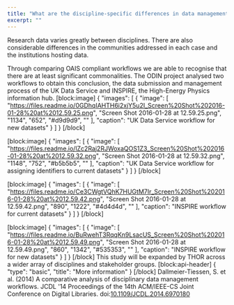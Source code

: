 ```yaml
---
title: "What are the discipline-specific differences in data management workflows?"
excerpt: ""
---
```

Research data varies greatly between disciplines. There are also considerable differences in the communities addressed in each case and the institutions hosting data. 

Through comparing OAIS compliant workflows we are able to recognise that there are at least significant commonalities. The ODIN project analysed two workflows to obtain this conclusion, the data submission and management process of the UK Data Service and INSPIRE, the High-Energy Physics information hub.
[block:image]
{
  "images": [
    {
      "image": [
        "https://files.readme.io/0GDhqIAHTH6i2xjY5u2I_Screen%20Shot%202016-01-28%20at%2012.59.25.png",
        "Screen Shot 2016-01-28 at 12.59.25.png",
        "1134",
        "652",
        "#d9d9d9",
        ""
      ],
      "caption": "UK Data Service workflow for new datasets"
    }
  ]
}
[/block]

[block:image]
{
  "images": [
    {
      "image": [
        "https://files.readme.io/lZc2Raj2RJWoxaQOS1Z3_Screen%20Shot%202016-01-28%20at%2012.59.32.png",
        "Screen Shot 2016-01-28 at 12.59.32.png",
        "1148",
        "752",
        "#b5b5b5",
        ""
      ],
      "caption": "UK Data Service workflow for assigning identifiers to current datasets"
    }
  ]
}
[/block]

[block:image]
{
  "images": [
    {
      "image": [
        "https://files.readme.io/Ce3CWgtVQhK7HUGtM7Ir_Screen%20Shot%202016-01-28%20at%2012.59.42.png",
        "Screen Shot 2016-01-28 at 12.59.42.png",
        "890",
        "1222",
        "#4d4d4d",
        ""
      ],
      "caption": "INSPIRE workflow for current datasets"
    }
  ]
}
[/block]

[block:image]
{
  "images": [
    {
      "image": [
        "https://files.readme.io/BuRwehT3RqqKn9LsacUS_Screen%20Shot%202016-01-28%20at%2012.59.49.png",
        "Screen Shot 2016-01-28 at 12.59.49.png",
        "860",
        "1342",
        "#535353",
        ""
      ],
      "caption": "INSPIRE workflow for new datasets"
    }
  ]
}
[/block]
This study will be expanded by THOR across a wider array of disciplines and stakeholder groups. 
[block:api-header]
{
  "type": "basic",
  "title": "More information"
}
[/block]
Dallmeier-Tiessen, S. et al. (2014) A comparative analysis of disciplinary data management workflows. JCDL '14 Proceedings of the 14th ACM/IEEE-CS Joint Conference on Digital Libraries. doi:[10.1109/JCDL.2014.6970180](http://doi.org/10.1109/JCDL.2014.6970180)